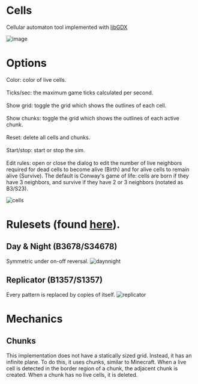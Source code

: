 # Cells
Cellular automaton tool implemented with [libGDX](https://libgdx.com/)

![image](https://user-images.githubusercontent.com/47903664/190571113-ba8f2fbe-f4e8-43eb-9eb7-730b29e784e9.png)


# Options
Color: color of live cells. <br><br>
Ticks/sec: the maximum game ticks calculated per second. <br><br>
Show grid: toggle the grid which shows the outlines of each cell. <br><br>
Show chunks: toggle the grid which shows the outlines of each active chunk. <br><br>
Reset: delete all cells and chunks. <br><br>
Start/stop: start or stop the sim. <br><br>
Edit rules: open or close the dialog to edit the number of live neighbors required for dead cells to become alive (Birth) and for alive cells to remain alive (Survive). The default is Conway's game of life: cells are born if they have 3 neighbors, and survive if they have 2 or 3 neighbors (notated as B3/S23). 

![cells](https://user-images.githubusercontent.com/47903664/190576531-aae7e82b-397c-4a3a-af48-ee97cb6770bc.gif)

# Rulesets (found [here](https://en.wikipedia.org/wiki/Life-like_cellular_automaton#A_selection_of_Life-like_rules)).
## Day & Night (B3678/S34678)
Symmetric under on-off reversal.
![daynnight](https://user-images.githubusercontent.com/47903664/190583461-83ec3f61-dd7c-46b3-8247-d3fece42f433.gif)

## Replicator (B1357/S1357)
Every pattern is replaced by copies of itself.
![replicator](https://user-images.githubusercontent.com/47903664/190586504-44092ce4-f228-4971-ad7f-c708bd90c496.gif)



# Mechanics
## Chunks
This implementation does not have a statically sized grid. Instead, it has an infinite plane. To do this, it uses chunks, similar to Minecraft. 
When a live cell is detected in the border region of a chunk, the adjacent chunk is created. When a chunk has no live cells, it is deleted.
